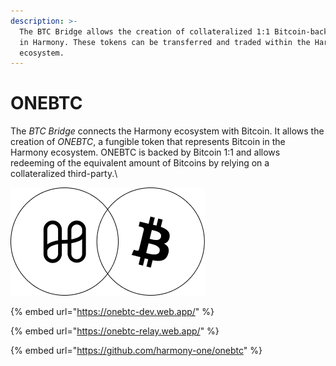 ```yaml
---
description: >-
  The BTC Bridge allows the creation of collateralized 1:1 Bitcoin-backed tokens
  in Harmony. These tokens can be transferred and traded within the Harmony
  ecosystem.
---
```


# ONEBTC

The _BTC Bridge_ connects the Harmony ecosystem with Bitcoin. It allows the creation of _ONEBTC_, a fungible token that represents Bitcoin in the Harmony ecosystem. ONEBTC is backed by Bitcoin 1:1 and allows redeeming of the equivalent amount of Bitcoins by relying on a collateralized third-party.\


![](../../../../.gitbook/assets/onebtc.png)

{% embed url="https://onebtc-dev.web.app/" %}

{% embed url="https://onebtc-relay.web.app/" %}

{% embed url="https://github.com/harmony-one/onebtc" %}

